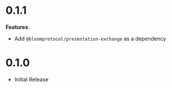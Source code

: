 # 0.1.1

**Features**:

- Add `@bloomprotocol/presentation-exchange` as a dependency

# 0.1.0

- Initial Release
